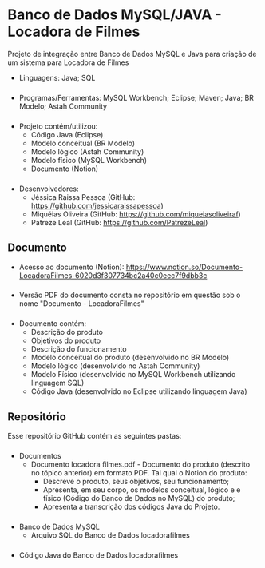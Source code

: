 # Banco de Dados MySQL/JAVA - Locadora de Filmes

Projeto de integração entre Banco de Dados MySQL e Java para criação de um sistema para Locadora de Filmes

- Linguagens: Java; SQL
###
- Programas/Ferramentas: MySQL Workbench; Eclipse; Maven; Java; BR Modelo; Astah Community
###
- Projeto contém/utilizou:
  - Código Java (Eclipse)
  - Modelo conceitual (BR Modelo)
  - Modelo lógico (Astah Community)
  - Modelo físico (MySQL Workbench)
  - Documento (Notion)
###
- Desenvolvedores:
  - Jéssica Raissa Pessoa (GitHub: https://github.com/jessicaraissapessoa)
  - Miquéias Oliveira (GitHub: https://github.com/miqueiasoliveiraf)
  - Patreze Leal (GitHub: https://github.com/PatrezeLeal)

## Documento

- Acesso ao documento (Notion): https://www.notion.so/Documento-LocadoraFilmes-6020d3f307734bc2a40c0eec7f9dbb3c
###
- Versão PDF do documento consta no repositório em questão sob o nome "Documento - LocadoraFilmes"
###
- Documento contém:
  - Descrição do produto
  - Objetivos do produto
  - Descrição do funcionamento
  - Modelo conceitual do produto (desenvolvido no BR Modelo)
  - Modelo lógico (desenvolvido no Astah Community)
  - Modelo Físico (desenvolvido no MySQL Workbench utilizando linguagem SQL)
  - Código Java (desenvolvido no Eclipse utilizando linguagem Java)

## Repositório

Esse repositório GitHub contém as seguintes pastas:
###

- Documentos
  - Documento locadora filmes.pdf - Documento do produto (descrito no tópico anterior) em formato PDF. Tal qual o Notion do produto:
    - Descreve o produto, seus objetivos, seu funcionamento;
    - Apresenta, em seu corpo, os modelos conceitual, lógico e e físico (Código do Banco de Dados no MySQL) do produto;
    - Apresenta a transcrição dos códigos Java do Projeto.
###

- Banco de Dados MySQL
  - Arquivo SQL do Banco de Dados locadorafilmes
###

- Código Java do Banco de Dados locadorafilmes 


